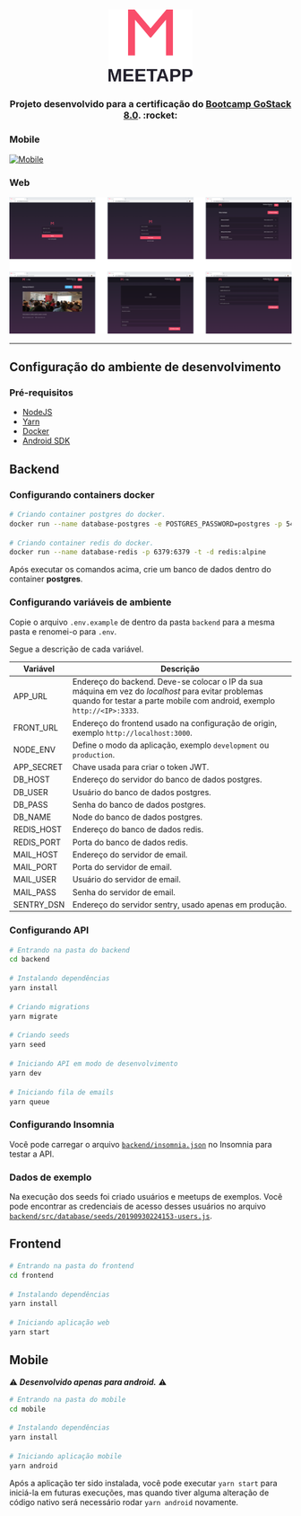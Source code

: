 <h1 align="center">
    <img alt="Meetapp" src=".github/logo.svg" width="150px" />
</h1>

<h3 align="center">
    Projeto desenvolvido para a certificação do <a href="https://rocketseat.com.br/bootcamp">Bootcamp GoStack 8.0</a>. :rocket:
</h3>

### Mobile

[![Mobile](.github/screenshots/mobile/all.svg)](.github/screenshots/mobile "Mobile screenshots")

### Web

[![Web](.github/screenshots/web/all.svg)](.github/screenshots/web "Web screenshots")

---

## Configuração do ambiente de desenvolvimento

### Pré-requisitos

- [NodeJS](https://nodejs.org)
- [Yarn](https://yarnpkg.com)
- [Docker](https://www.docker.com/docker-community)
- [Android SDK](https://developer.android.com/studio)

## Backend

### Configurando containers docker

```bash
# Criando container postgres do docker.
docker run --name database-postgres -e POSTGRES_PASSWORD=postgres -p 5432:5432 -d postgres

# Criando container redis do docker.
docker run --name database-redis -p 6379:6379 -t -d redis:alpine

```

Após executar os comandos acima, crie um banco de dados dentro do container **postgres**.

### Configurando variáveis de ambiente

Copie o arquivo `.env.example` de dentro da pasta `backend` para a mesma pasta e renomei-o para `.env`.

Segue a descrição de cada variável.

| Variável   | Descrição                                                                                                                                                                      |
| ---------- | ------------------------------------------------------------------------------------------------------------------------------------------------------------------------------ |
| APP_URL    | Endereço do backend. Deve-se colocar o IP da sua máquina em vez do _localhost_ para evitar problemas quando for testar a parte mobile com android, exemplo `http://<IP>:3333`. |
| FRONT_URL  | Endereço do frontend usado na configuração de origin, exemplo `http://localhost:3000`.                                                                                         |
| NODE_ENV   | Define o modo da aplicação, exemplo `development` ou `production`.                                                                                                             |
| APP_SECRET | Chave usada para criar o token JWT.                                                                                                                                            |
| DB_HOST    | Endereço do servidor do banco de dados postgres.                                                                                                                               |
| DB_USER    | Usuário do banco de dados postgres.                                                                                                                                            |
| DB_PASS    | Senha do banco de dados postgres.                                                                                                                                              |
| DB_NAME    | Node do banco de dados postgres.                                                                                                                                               |
| REDIS_HOST | Endereço do banco de dados redis.                                                                                                                                              |
| REDIS_PORT | Porta do banco de dados redis.                                                                                                                                                 |
| MAIL_HOST  | Endereço do servidor de email.                                                                                                                                                 |
| MAIL_PORT  | Porta do servidor de email.                                                                                                                                                    |
| MAIL_USER  | Usuário do servidor de email.                                                                                                                                                  |
| MAIL_PASS  | Senha do servidor de email.                                                                                                                                                    |
| SENTRY_DSN | Endereço do servidor sentry, usado apenas em produção.                                                                                                                         |

### Configurando API

```bash
# Entrando na pasta do backend
cd backend

# Instalando dependências
yarn install

# Criando migrations
yarn migrate

# Criando seeds
yarn seed

# Iniciando API em modo de desenvolvimento
yarn dev

# Iniciando fila de emails
yarn queue
```

### Configurando Insomnia

Você pode carregar o arquivo [`backend/insomnia.json`](backend/insomnia.json) no Insomnia para testar a API.

### Dados de exemplo

Na execução dos seeds foi criado usuários e meetups de exemplos. Você pode encontrar as credenciais de acesso desses usuários no arquivo [`backend/src/database/seeds/20190930224153-users.js`](backend/src/database/seeds/20190930224153-users.js).

## Frontend

```bash
# Entrando na pasta do frontend
cd frontend

# Instalando dependências
yarn install

# Iniciando aplicação web
yarn start
```

## Mobile

:warning: **_Desenvolvido apenas para android._** :warning:

```bash
# Entrando na pasta do mobile
cd mobile

# Instalando dependências
yarn install

# Iniciando aplicação mobile
yarn android
```

Após a aplicação ter sido instalada, você pode executar `yarn start` para iniciá-la em futuras execuções, mas quando tiver alguma alteração de código nativo será necessário rodar `yarn android` novamente.
